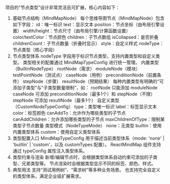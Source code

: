 项目的“节点类型”设计非常灵活且可扩展，核心内容如下：
1. 基础节点结构（MindMapNode）
每个思维导图节点（MindMapNode）包含如下字段：
id：唯一标识
text：显示文本
position：节点坐标（由布局引擎设置）
width/height：节点尺寸（由布局引擎/计算函数设置）
color/textColor：节点颜色
children：子节点数组
isCollapsed：是否折叠
childrenCount：子节点数量（折叠时显示）
style：自定义样式
nodeType：节点类型（核心字段）
2. 节点类型体系
nodeType 字段用于标识节点类型，支持内置类型和自定义类型。
类型相关的配置通过 MindMapTypeConfig 进行统一管理。
内置类型（BuiltinNodeType）
rootNode（需求）
moduleNode（模块）
testPointNode（测试点）
caseNode（用例）
preconditionNode（前置条件）
stepNode（步骤）
resultNode（预期结果）
每种内置类型有明确的“可添加子类型”与“子类型数量限制”，如：
rootNode 只能添加 moduleNode
caseNode 可添加 preconditionNode（最多1个）和 stepNode（不限）
stepNode 可添加 resultNode（最多1个）
自定义类型（CustomNodeTypeConfig）
type：类型唯一标识
label：标签显示文本
color：标签颜色
canAddTo：允许作为哪些类型的子节点
canAddChildren：允许添加哪些类型的子节点
maxChildrenOfType：限制某类型子节点数量
类型模式（NodeTypeMode）
none：无类型
builtin：使用内置类型体系
custom：使用自定义类型体系
3. 类型配置入口
MindMapTypeConfig 用于描述当前类型体系（mode: 'none' | 'builtin' | 'custom'，以及 customTypes 配置）。
ReactMindMap 组件支持通过 typeConfig 属性注入类型体系。
4. 类型约束与渲染
新增/编辑节点时，会根据类型体系自动约束可添加的子类型、兄弟类型等。
节点渲染时会根据类型显示不同的标签、颜色、样式。
5. 典型用法
支持“测试用例树”、“需求树”等多种业务场景。
也支持完全自定义的类型体系，满足企业级扩展需求。
